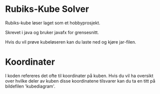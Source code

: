 # Rubiks-Kube Solver

Rubiks-kube løser laget som et hobbyprosjekt.

Skrevet i java og bruker javafx for grensesnitt.

Hvis du vil prøve kubeløseren kan du laste ned og kjøre jar-filen.

# Koordinater
I koden refereres det ofte til koordinater på kuben. Hvis du vil ha oversikt over hvilke deler av kuben disse koordinatene tilsvarer kan du ta en titt på bildefilen 'kubediagram'.
